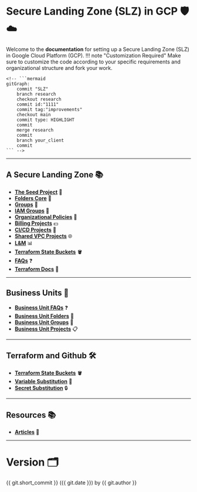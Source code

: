 # Secure Landing Zone (SLZ) in GCP 🛡️☁️

Welcome to the **documentation** for setting up a Secure Landing Zone (SLZ) in Google Cloud Platform (GCP).
!!! note "Customization Required"
    Make sure to customize the code according to your specific requirements and organizational structure and fork your work.

    <!-- ```mermaid
    gitGraph:
        commit "SLZ"
        branch research
        checkout research
        commit id:"1111"
        commit tag:"improvements"
        checkout main
        commit type: HIGHLIGHT
        commit
        merge research
        commit
        branch your_client
        commit
    ``` -->
---


## A Secure Landing Zone 📚

- [**The Seed Project**](./seed.md) 🌱
- [**Folders Core**](./slz-folders-core.md) 📁
- [**Groups**](./slz-groups.md) 👥
- [**IAM Groups**](./slz-groups-iam.md) 🔐
- [**Organizational Policies**](./slz-org-policy.md) 🏢
- [**Billing Projects**](./slz-projects-billing.md) 💵
- [**CI/CD Projects**](./slz-projects-cicd.md) 🔄
- [**Shared VPC Projects**](./slz-projects-sharedvpc.md) 🌐
- [**L&M**](./slz-projects-log-monitor.md) 📊
- [**Terraform State Buckets**](./tfstate-buckets.md) 🪣
- [**FAQs**](./slz-faqs.md) ❓
- [**Terraform Docs**](./tfdocs.md) 📜

---

## Business Units 🏢

- [**Business Unit FAQs**](./bu-faqs.md) ❓
- [**Business Unit Folders**](./bu-folders.md) 📁
- [**Business Unit Groups**](./bu-groups.md) 👥
- [**Business Unit Projects**](./bu-projects.md) 📋

---

## Terraform and Github 🛠️

- [**Terraform State Buckets**](./tfstate-buckets.md) 🪣
- [**Variable Substitution**](./tfstate-buckets.md) 🔄
- [**Secret Substitution**](./tfstate-buckets.md) 🔒

---

## Resources 📚

- [**Articles**](./additional-resources.md#seed) 🌱

---

# Version 🗂️

{{ git.short_commit }} ({{ git.date }}) by {{ git.author }}

